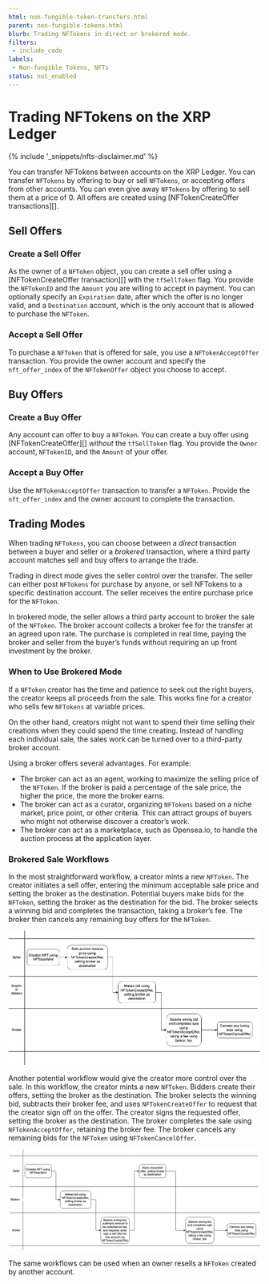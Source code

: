 ```yaml
---
html: non-fungible-token-transfers.html
parent: non-fungible-tokens.html
blurb: Trading NFTokens in direct or brokered mode.
filters:
 - include_code
labels:
 - Non-fungible Tokens, NFTs
status: not_enabled
---
```


# Trading NFTokens on the XRP Ledger
{% include '_snippets/nfts-disclaimer.md' %}

You can transfer NFTokens between accounts on the XRP Ledger. You can transfer `NFTokens` by offering to buy or sell `NFTokens`, or accepting offers from other accounts. You can even give away `NFTokens` by offering to sell them at a price of 0.  All offers are created using [NFTokenCreateOffer transactions][].


## Sell Offers


### Create a Sell Offer

As the owner of a `NFToken` object, you can create a sell offer using a [NFTokenCreateOffer transaction][] with the `tfSellToken` flag. You provide the `NFTokenID` and the `Amount` you are willing to accept in payment. You can optionally specify an `Expiration` date, after which the offer is no longer valid, and a `Destination` account, which is the only account that is allowed to purchase the `NFToken`.


### Accept a Sell Offer

To purchase a `NFToken` that is offered for sale, you use a `NFTokenAcceptOffer` transaction. You provide the owner account and specify the `nft_offer_index` of the `NFTokenOffer` object you choose to accept.


## Buy Offers


### Create a Buy Offer

Any account can offer to buy a `NFToken`. You can create a buy offer using [NFTokenCreateOffer][] _without_ the `tfSellToken` flag. You provide the `Owner` account, `NFTokenID`, and the `Amount` of your offer.


### Accept a Buy Offer

Use the `NFTokenAcceptOffer` transaction to transfer a `NFToken`. Provide the `nft_offer_index` and the owner account to complete the transaction.


## Trading Modes

When trading `NFTokens`, you can choose between a _direct_ transaction between a buyer and seller or a _brokered_ transaction, where a third party account matches sell and buy offers to arrange the trade.

Trading in direct mode gives the seller control over the transfer. The seller can either post `NFTokens` for purchase by anyone, or sell NFTokens to a specific destination account. The seller receives the entire purchase price for the `NFToken`.

In brokered mode, the seller allows a third party account to broker the sale of the `NFToken`. The broker account collects a broker fee for the transfer at an agreed upon rate. The purchase is completed in real time, paying the broker and seller from the buyer’s funds without requiring an up front investment by the broker.


### When to Use Brokered Mode

If a `NFToken` creator has the time and patience to seek out the right buyers, the creator keeps all proceeds from the sale. This works fine for a creator who sells few `NFTokens` at variable prices.

On the other hand, creators might not want to spend their time selling their creations when they could spend the time creating. Instead of handling each individual sale, the sales work can be turned over to a third-party broker account.

Using a broker offers several advantages. For example:

* The broker can act as an agent, working to maximize the selling price of the `NFToken`. If the broker is paid a percentage of the sale price, the higher the price, the more the broker earns.
* The broker can act as a curator, organizing `NFTokens` based on a niche market, price point, or other criteria. This can attract groups of buyers who might not otherwise discover a creator’s work.
* The broker can act as a marketplace, such as Opensea.io, to handle the auction process at the application layer.


### Brokered Sale Workflows

In the most straightforward workflow, a creator mints a new `NFToken`. The creator initiates a sell offer, entering the minimum acceptable sale price and setting the broker as the destination. Potential buyers make bids for the `NFToken`, setting the broker as the destination for the bid. The broker selects a winning bid and completes the transaction, taking a broker’s fee. The broker then cancels any remaining buy offers for the `NFToken`.


![Brokered Mode with Reserve](img/nft-brokered-mode-with-reserve.png)


Another potential workflow would give the creator more control over the sale. In this workflow, the creator mints a new `NFToken`. Bidders create their offers, setting the broker as the destination. The broker selects the winning bid, subtracts their broker fee, and uses `NFTokenCreateOffer` to request that the creator sign off on the offer. The creator signs the requested offer, setting the broker as the destination. The broker completes the sale using `NFTokenAcceptOffer`, retaining the broker fee. The broker cancels any remaining bids for the `NFToken` using `NFTokenCancelOffer`.


![Brokered Mode without Reserve](img/nft-brokered-mode-without-reserve.png)


The same workflows can be used when an owner resells a `NFToken` created by another account.

